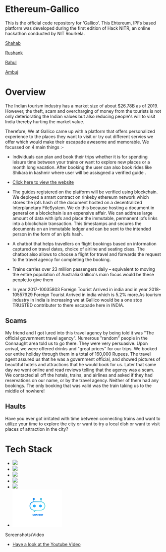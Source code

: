 # Ethereum-Gallico

This is the official code repository for 'Gallico'. This Ehtereum, IPFs based platform was developed during the first edition of Hack NITR, an online hackathon conducted by NIT Rourkela.

[Shahab](https://github.com/snh3003)

[Rushank](https://github.com/rushu570)

[Rahul](https://github.com/rahul7668gupta)

[Ambuj](https://github.com/Ambuj-ay)

# Overview

The Indian tourism industry has a market size of about $26.78B as of 2019. However, the theft, scam and overcharging of money from the tourists is not only deteriorating the Indian values but also reducing people's will to visit India thereby hurting the market value.

Therefore, We at Gallico came up with a platform that offers personalized experience to the places they want to visit or try out different servies we offer which would make their escapade awesome and memorable. We focussed on 4 main things :-

* Individuals can plan and book their trips whether it is for spending leisure time between your trains or want to explore new places or a month long vacation. After booking the user can also book rides like Shikara in kashmir where user will be assisgned a verified guide .
* [Click here to view the website](https://snh3003.github.io/HackNITR-Gallico/)

* The guides registered on the platform will be verified using blockchain.
We deployed a smart contract on rinkeby ethereum network which stores the ipfs hash of the document hosted on a decentralized Interplanetary FileSystem. We do this because hosting a document in general on a blockchain is an expensive affair. We can address large amount of data with ipfs and place the immutable, permanent ipfs links into a blockchain transaction. This timestamps and secures the documents on an immutable ledger and can be sent to the intended person in the form of an ipfs hash. 
* A chatbot that helps travellers on flight bookings based on information captured on travel dates, choice of airline and seating class. The chatbot also allows to choose a flight for travel and forwards the request to the travel agency for completing the booking. 

* Trains carries over 23 million passengers daily – equivalent to moving the entire population of Australia.Gallico's main focus would be these people,to give them 
* In year 2017-10035803 Foreign Tourist Arrived in india and in year 2018-10557929 Foreign Tourist Arrived in india which is 5.2% more.As tourism industry in India is increasing we at Gallico would be a one stop TRUSTED contributer to there escapade here in INDIA. 

## Scams
My friend and I got lured into this travel agency by being told it was "The official government travel agency". Numerous "random" people in the Connaught area told us to go there. They were very persuasive. Upon arrival, we were offered drinks and "great prices" for our trips. We booked our entire holiday through them in a total of 160,000 Rupees. The travel agent assured us that he was a government official, and showed pictures of beautiful hotels and attractions that he would book for us. Later that same day we went online and read reviews telling that the agency was a scam. We contacted all off the hotels, trains, and airlines and asked if they had reservations on our name, or by the travel agency. Neither of them had any bookings. The only booking that was valid was the train taking us to the middle of nowhere!

## Haults
Have you ever got irritated with time between connecting trains and want to utilize your time to explore the city or want to try a local dish or want to visit places of attraction in the city?

# Tech Stack
* <img src="https://github.com/snh3003/Ethereum-Gallico/blob/master/Logos/IPFS_logo.png" width="140">
* <img src="https://github.com/snh3003/Ethereum-Gallico/blob/master/Logos/download.png" width="140">
* <img src="https://github.com/snh3003/Ethereum-Gallico/blob/master/Logos/real.png" width="140">
* <img src="https://github.com/snh3003/Ethereum-Gallico/blob/master/Logos/ethereum-logo.png" width="140">
* <img src="https://github.com/snh3003/Ethereum-Gallico/blob/master/Logos/wyre-payments-vector-logo.png" width="140">
* <img src="https://github.com/snh3003/Ethereum-Gallico/blob/master/Logos/chatbot-05.png" width="160">

Screenshots/Video
* [Have a look at the Youtube Video](https://www.youtube.com/watch?v=lpJtMSJ2qwI)

